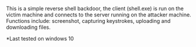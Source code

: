 This is a simple reverse shell backdoor, the client (shell.exe) is run on the
victim machine and connects to the server running on the attacker machine.
Functions include:
screenshot, capturing keystrokes, uploading and downloading files.

*Last tested on windows 10
